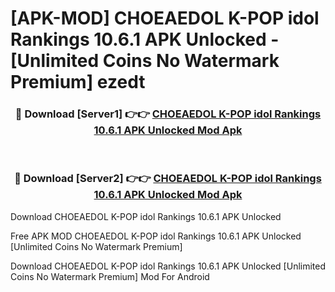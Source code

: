 # [APK-MOD] CHOEAEDOL  K-POP idol Rankings 10.6.1 APK Unlocked - [Unlimited Coins No Watermark Premium] ezedt



<div align="center">
<h3>🔴 Download [Server1] 👉👉 <a href="https://momento.my/?title=CHOEAEDOL__K-POP_idol_Rankings_10.6.1_APK_Unlocked">CHOEAEDOL  K-POP idol Rankings 10.6.1 APK Unlocked Mod Apk</a></h3><br>

<h3>🔴 Download [Server2] 👉👉 <a href="https://momento.my/?title=CHOEAEDOL__K-POP_idol_Rankings_10.6.1_APK_Unlocked">CHOEAEDOL  K-POP idol Rankings 10.6.1 APK Unlocked Mod Apk</a></h3>
</div>



Download CHOEAEDOL  K-POP idol Rankings 10.6.1 APK Unlocked 

Free APK MOD CHOEAEDOL  K-POP idol Rankings 10.6.1 APK Unlocked [Unlimited Coins No Watermark Premium]

Download CHOEAEDOL  K-POP idol Rankings 10.6.1 APK Unlocked [Unlimited Coins No Watermark Premium] Mod For Android
